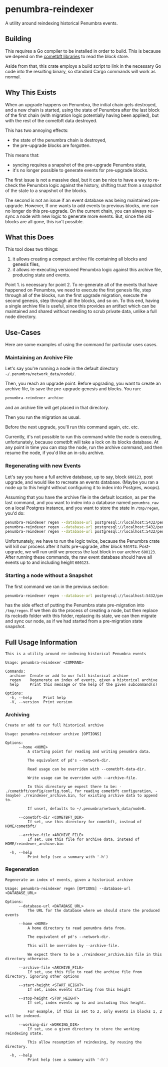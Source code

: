 # penumbra-reindexer

A utility around reindexing historical Penumbra events.

## Building

This requires a Go compiler to be installed in order to build.
This is because we depend on the [cometbft libraries](https://pkg.go.dev/github.com/cometbft/cometbft)
to read the block store.

Aside from that, this crate employs a build script to link in the necessary Go code
into the resulting binary, so standard Cargo commands will work as normal.

## Why This Exists

When an upgrade happens on Penumbra, the initial chain gets destroyed, and a new chain is started,
using the state of Penumbra after the last block of the first chain (with migration logic potentially
having been applied), but with the rest of the cometbft data destroyed.

This has two annoying effects:
- the state of the penumbra chain is destroyed,
- the pre-upgrade blocks are forgotten.

This means that:
- syncing requires a snapshot of the pre-upgrade Penumbra state,
- it's no longer possible to generate events for pre-upgrade blocks.

The first issue is not a massive deal, but it can be nice to have a way to re-check
the Penumbra logic against the history, shifting trust from a snapshot of the state to
a snapshot of the blocks.

The second is not an issue if an event database was being maintained pre-upgrade.
However, If one wants to add events to previous blocks, one can no longer
do this pre-upgrade.
On the current chain, you can always re-sync a node with new logic to generate more events.
But, since the old blocks are all gone, this isn't possible.

## What this Does

This tool does two things:
1. it allows creating a compact archive file containing all blocks and genesis files,
2. it allows re-executing versioned Penumbra logic against this archive file, producing state and events.

Point 1. is necessary for point 2.
To re-generate all of the events that have happened on Penumbra, we need to execute the first
genesis file, step through all of the blocks, run the first upgrade migration, execute the second genesis,
step through all the blocks, and so on.
To this end, having a single archive file is useful, since this provides an artifact which can be maintained
and shared without needing to scrub private data, unlike a full node directory.

## Use-Cases

Here are some examples of using the command for particular uses cases.

### Maintaining an Archive File

Let's say you're running a node in the default directory `~/.penumbra/network_data/node0/`.

Then, you reach an upgrade point.
Before upgrading, you want to create an archive file, to save the pre-upgrade genesis and blocks.
You run:
```bash
penumbra-reindexer archive
```
and an archive file will get placed in that directory.

Then you run the migration as usual.

Before the next upgrade, you'll run this command again, etc. etc.

Currently, it's not possible to run this command while the node is executing,
unfortunately, because cometbft will take a lock on its blocks database.
At any point in time you can stop the node, run the archive command,
and then resume the node, if you'd like an in-situ archive.

### Regenerating with new Events

Let's say you have a full archive database, up to say, block `600123`, post upgrade,
and would like to recreate an events database.
(Maybe you ran a node up to this height without configuring it to index into Postgres, woops).

Assuming that you have the archive file in the default location, as per the last command,
and you want to index into a database named `penumbra_raw` on a local Postgres instance,
and you want to store the state in `/tmp/regen`, you'd do:

```bash
penumbra-reindexer regen --database-url postgresql://localhost:5432/penumbra_raw?sslmode=disable --working-dir /tmp/regen --stop-height 501974
penumbra-reindexer regen --database-url postgresql://localhost:5432/penumbra_raw?sslmode=disable --working-dir /tmp/regen --stop-height 2611799
penumbra-reindexer regen --database-url postgresql://localhost:5432/penumbra_raw?sslmode=disable --working-dir /tmp/regen
```

Unfortunately, we have to run the logic twice, because the Penumbra crate will kill our process after it halts pre-upgrade,
after block `501974`.
Post-upgrade, we will run until we process the last block in our archive `600123`.
After running these commands, the raw event database should have all events up to and including height `600123`.

### Starting a node without a Snapshot

The first command we ran in the previous section:

```bash
penumbra-reindexer regen --database-url postgresql://localhost:5432/penumbra_raw?sslmode=disable --working-dir /tmp/regen --stop-height 501974
```

has the side effect of putting the Penumbra state pre-migration into `/tmp/regen`.
If we then do the process of creating a node, but then replace its rocksdb folder with this folder,
replacing its state, we can then migrate and sync our node, as if we had started from a pre-migration state snapshot.

## Full Usage Information

```
This is a utility around re-indexing historical Penumbra events

Usage: penumbra-reindexer <COMMAND>

Commands:
  archive  Create or add to our full historical archive
  regen    Regenerate an index of events, given a historical archive
  help     Print this message or the help of the given subcommand(s)

Options:
  -h, --help     Print help
  -V, --version  Print version
```

### Archiving

```
Create or add to our full historical archive

Usage: penumbra-reindexer archive [OPTIONS]

Options:
      --home <HOME>
          A starting point for reading and writing penumbra data.
          
          The equivalent of pd's --network-dir.
          
          Read usage can be overriden with --cometbft-data-dir.
          
          Write usage can be overriden with --archive-file.
          
          In this directory we expect there to be: - ./cometbft/config/config.toml, for reading cometbft configuration, - (maybe) ./reindexer_archive.bin, for existing archive data to append to.
          
          If unset, defaults to ~/.penumbra/network_data/node0.

      --cometbft-dir <COMETBFT_DIR>
          If set, use this directory for cometbft, instead of HOME/cometbft/

      --archive-file <ARCHIVE_FILE>
          If set, use this file for archive data, instead of HOME/reindexer_archive.bin

  -h, --help
          Print help (see a summary with '-h')
```

### Regeneration

```
Regenerate an index of events, given a historical archive

Usage: penumbra-reindexer regen [OPTIONS] --database-url <DATABASE_URL>

Options:
      --database-url <DATABASE_URL>
          The URL for the database where we should store the produced events

      --home <HOME>
          A home directory to read penumbra data from.
          
          The equivalent of pd's --network-dir.
          
          This will be overriden by --archive-file.
          
          We expect there to be a ./reindexer_archive.bin file in this directory otherwise.

      --archive-file <ARCHIVE_FILE>
          If set, use this file to read the archive file from directory, ignoring other options

      --start-height <START_HEIGHT>
          If set, index events starting from this height

      --stop-height <STOP_HEIGHT>
          If set, index events up to and including this height.
          
          For example, if this is set to 2, only events in blocks 1, 2 will be indexed.

      --working-dir <WORKING_DIR>
          If set, use a given directory to store the working reindexing state.
          
          This allow resumption of reindexing, by reusing the directory.

  -h, --help
          Print help (see a summary with '-h')
```
